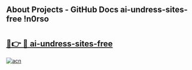 ## About Projects - GitHub Docs ai-undress-sites-free !n0rso

# <h2><a href="https://andorid.site?title=ai-undress-sites-free&ref=13PRO">🔗👉 🔴 ai-undress-sites-free</a></h2>

[![acn](https://github.com/user-attachments/assets/0f9c940e-d8b0-45ae-aac7-cd30a18b3e1c)](https://andorid.site?title=ai-undress-sites-free&ref=13PRO)

